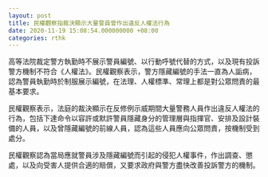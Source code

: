 ```yaml
---
layout: post
title: 民權觀察指裁決顯示大量警員曾作出違反人權法行為
date: 2020-11-19 15:08:54.000000000 +08:00
categories: rthk
---
```


高等法院裁定警方執勤時不展示警員編號、以行動呼號代替的方式，以及現有投訴警方機制不符合《人權法》。民權觀察表示，警方隱藏編號的手法一直為人詬病，認為警員執勤時於制服展示編號，在法理、人權標準、常理上都是對公眾問責的最基本要求。

民權觀察表示，法庭的裁決顯示在反修例示威期間大量警務人員作出違反人權法的行為，包括下達命令以容許或默許警員隱藏身分的管理層與指揮官、安排及設計裝備的人員，以及曾隱藏編號的前線人員，認為這些人員應向公眾問責，按機制受到處分。

民權觀察認為當局應就警員涉及隱藏編號而引起的侵犯人權事件，作出調查、懲處，以及向受害人提供合適的賠償，又要求政府與警方盡快改善投訴警方的機制。
